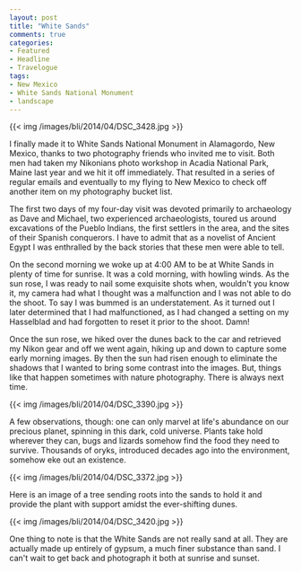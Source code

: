 ```yaml
---
layout: post
title: "White Sands"
comments: true
categories:
- Featured
- Headline
- Travelogue
tags:
- New Mexico
- White Sands National Monument
- landscape
---
```


{{<  img /images/bli/2014/04/DSC_3428.jpg  >}}

I finally made it to White Sands National Monument in Alamagordo, New Mexico, thanks to two photography friends who invited me to visit. Both men had taken my Nikonians photo workshop in Acadia National Park, Maine last year and we hit it off immediately. That resulted in a series of regular emails and eventually to my flying to New Mexico to check off another item on my photography bucket list. 

<!--more-->

The first two days of my four-day visit was devoted primarily to archaeology as Dave and Michael, two experienced archaeologists, toured us around excavations of the Pueblo Indians, the first settlers in the area, and the sites of their Spanish conquerors. I have to admit that as a novelist of Ancient Egypt I was enthralled by the back stories that these men were able to tell. 

On the second morning we woke up at 4:00 AM to be at White Sands in plenty of time for sunrise. It was a cold morning, with howling winds. As the sun rose, I was ready to nail some exquisite shots when, wouldn't you know it, my camera had what I thought was a malfunction and I was not able to do the shoot. To say I was bummed is an understatement. As it turned out I later determined that I had malfunctioned, as I had changed a setting on my Hasselblad and had forgotten to reset it prior to the shoot. Damn!

Once the sun rose, we hiked over the dunes back to the car and retrieved my Nikon gear and off we went again, hiking up and down to capture some early morning images. By then the sun had risen enough to eliminate the shadows that I wanted to bring some contrast into the images. But, things like that happen sometimes with nature photography. There is always next time. 

{{<  img /images/bli/2014/04/DSC_3390.jpg  >}}

A few observations, though: one can only marvel at life's abundance on our precious planet, spinning in this dark, cold universe. Plants take hold wherever they can, bugs and lizards somehow find the food they need to survive. Thousands of oryks, introduced decades ago into the environment, somehow eke out an existence.

{{<  img /images/bli/2014/04/DSC_3372.jpg  >}}

Here is an image of a tree sending roots into the sands to hold it and provide the plant with support amidst the ever-shifting dunes. 

{{<  img /images/bli/2014/04/DSC_3420.jpg  >}}

One thing to note is that the White Sands are not really sand at all. They are actually made up entirely of gypsum, a much finer substance than sand. I can't wait to get back and photograph it both at sunrise and sunset. 